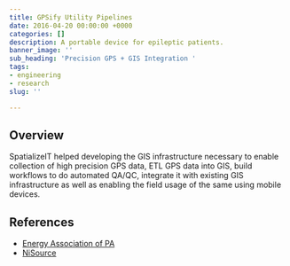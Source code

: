 ```yaml
---
title: GPSify Utility Pipelines
date: 2016-04-20 00:00:00 +0000
categories: []
description: A portable device for epileptic patients.
banner_image: ''
sub_heading: 'Precision GPS + GIS Integration '
tags:
- engineering
- research
slug: ''

---
```

## Overview

SpatializeIT helped developing the GIS infrastructure necessary to enable collection of high precision GPS data, ETL GPS data into GIS, build workflows to do automated QA/QC, integrate it with existing GIS infrastructure as well as enabling the field usage of the same using mobile devices.

## References

* [Energy Association of PA](http://www.energypa.org/assets/files/2018/May%2031-June%201/Presentation%20Papers/Joshua%20Bates%20Presentation%20FINAL.pdf "Energy Association of PA")
* [NiSource](https://www.columbiagasohio.com/stay-safe/gps-surveying-program "NiSource")